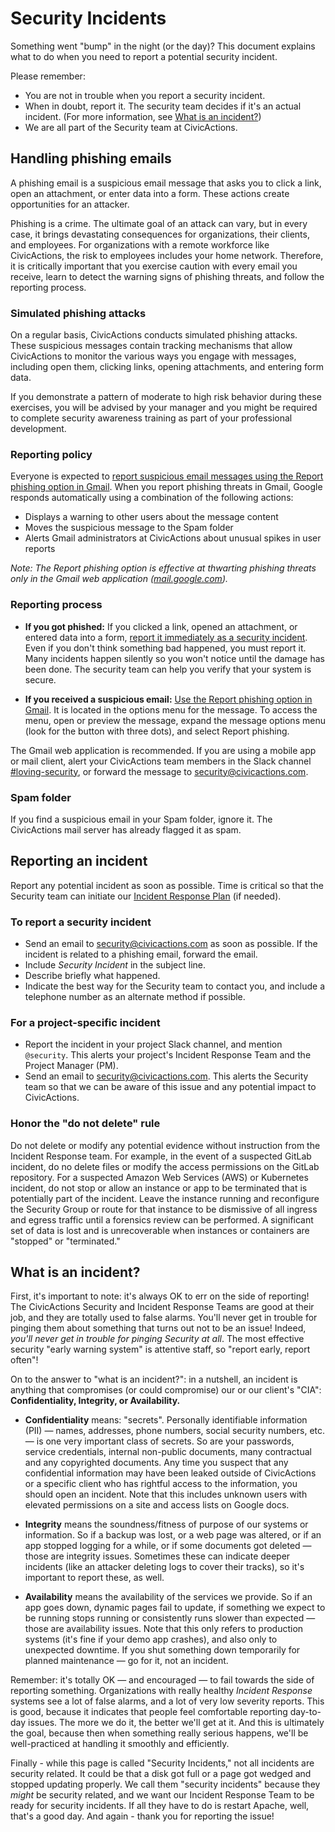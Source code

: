 # Security Incidents

Something went "bump" in the night (or the day)? This document explains what to do when you need to report a potential security incident.

Please remember:

- You are not in trouble when you report a security incident.
- When in doubt, report it. The security team decides if it's an actual incident. (For more information, see [What is an incident?](#what-is-an-incident))
- We are all part of the Security team at CivicActions.

## Handling phishing emails

A phishing email is a suspicious email message that asks you to click a link, open an attachment, or enter data into a form. These actions create opportunities for an attacker.

Phishing is a crime. The ultimate goal of an attack can vary, but in every case, it brings devastating consequences for organizations, their clients, and employees. For organizations with a remote workforce like CivicActions, the risk to employees includes your home network. Therefore, it is critically important that you exercise caution with every email you receive, learn to detect the warning signs of phishing threats, and follow the reporting process.

### Simulated phishing attacks

On a regular basis, CivicActions conducts simulated phishing attacks. These suspicious messages contain tracking mechanisms that allow CivicActions to monitor the various ways you engage with messages, including open them, clicking links, opening attachments, and entering form data.

If you demonstrate a pattern of moderate to high risk behavior during these exercises, you will be advised by your manager and you might be required to complete security awareness training as part of your professional development.

### Reporting policy

Everyone is expected to [report suspicious email messages using the Report phishing option in Gmail](https://support.google.com/mail/answer/8253?hl=en#zippy=%2Cuse-gmail-to-help-you-identify-phishing-emails%2Creport-a-phishing-email). When you report phishing threats in Gmail, Google responds automatically using a combination of the following actions:

- Displays a warning to other users about the message content
- Moves the suspicious message to the Spam folder
- Alerts Gmail administrators at CivicActions about unusual spikes in user reports

_Note: The Report phishing option is effective at thwarting phishing threats only in the Gmail web application ([mail.google.com](https://mail.google.com/))._

### Reporting process

- **If you got phished:** If you clicked a link, opened an attachment, or entered data into a form, [report it immediately as a security incident](#reporting-an-incident). Even if you don't think something bad happened, you must report it. Many incidents happen silently so you won't notice until the damage has been done. The security team can help you verify that your system is secure.

- **If you received a suspicious email:** [Use the Report phishing option in Gmail](https://support.google.com/mail/answer/8253?hl=en#zippy=%2Cuse-gmail-to-help-you-identify-phishing-emails%2Creport-a-phishing-email). It is located in the options menu for the message. To access the menu, open or preview the message, expand the message options menu (look for the button with three dots), and select Report phishing.

The Gmail web application is recommended. If you are using a mobile app or mail client, alert your CivicActions team members in the Slack channel [#loving-security](https://civicactions.slack.com/messages/loving-security/), or forward the message to [security@civicactions.com](mailto:security@civicactions.com).

### Spam folder

If you find a suspicious email in your Spam folder, ignore it. The CivicActions mail server has already flagged it as spam.

## Reporting an incident

Report any potential incident as soon as possible. Time is critical so that the Security team can initiate our [Incident Response Plan](https://handbook.civicactions.com/en/latest/100-security/incident-response-plan/) (if needed).

### To report a security incident

- Send an email to [security@civicactions.com](mailto:security@civicactions.com) as soon as possible. If the incident is related to a phishing email, forward the email.
- Include _Security Incident_ in the subject line.
- Describe briefly what happened.
- Indicate the best way for the Security team to contact you, and include a telephone number as an alternate method if possible.

### For a project-specific incident

- Report the incident in your project Slack channel, and mention `@security`. This alerts your project's Incident Response Team and the Project Manager (PM).
- Send an email to [security@civicactions.com](mailto:security@civicactions.com). This alerts the Security team so that we can be aware of this issue and any potential impact to CivicActions.

### Honor the "do not delete" rule

Do not delete or modify any potential evidence without instruction from the Incident Response team. For example, in the event of a suspected GitLab incident, do no delete files or modify the access permissions on the GitLab repository. For a suspected Amazon Web Services (AWS) or Kubernetes incident, do not stop or allow an instance or app to be terminated that is potentially part of the incident. Leave the instance running and reconfigure the Security Group or route for that instance to be dismissive of all ingress and egress traffic until a forensics review can be performed. A significant set of data is lost and is unrecoverable when instances or containers are "stopped" or "terminated."

## What is an incident?

First, it's important to note: it's always OK to err on the side of reporting! The CivicActions Security and Incident Response Teams are good at their job, and they are totally used to false alarms. You'll never get in trouble for pinging them about something that turns out not to be an issue! Indeed, _you'll never get in trouble for pinging Security at all_. The most effective security "early warning system" is attentive staff, so "report early, report often"!

On to the answer to "what is an incident?": in a nutshell, an incident is anything that compromises (or could compromise) our or our client's "CIA": **Confidentiality, Integrity, or Availability.**

- **Confidentiality** means: "secrets". Personally identifiable information (PII) — names, addresses, phone numbers, social security numbers, etc. — is one very important class of secrets. So are your passwords, service credentials, internal non-public documents, many contractual and any copyrighted documents. Any time you suspect that any confidential information may have been leaked outside of CivicActions or a specific client who has rightful access to the information, you should open an incident. Note that this includes unknown users with elevated permissions on a site and access lists on Google docs.

- **Integrity** means the soundness/fitness of purpose of our systems or information. So if a backup was lost, or a web page was altered, or if an app stopped logging for a while, or if some documents got deleted — those are integrity issues. Sometimes these can indicate deeper incidents (like an attacker deleting logs to cover their tracks), so it's important to report these, as well.

- **Availability** means the availability of the services we provide. So if an app goes down, dynamic pages fail to update, if something we expect to be running stops running or consistently runs slower than expected — those are availability issues. Note that this only refers to production systems (it's fine if your demo app crashes), and also only to unexpected downtime. If you shut something down temporarily for planned maintenance — go for it, not an incident.

Remember: it's totally OK — and encouraged — to fail towards the side of reporting something. Organizations with really healthy _Incident Response_ systems see a lot of false alarms, and a lot of very low severity reports. This is good, because it indicates that people feel comfortable reporting day-to-day issues. The more we do it, the better we'll get at it. And this is ultimately the goal, because then when something really serious happens, we'll be well-practiced at handling it smoothly and efficiently.

Finally - while this page is called "Security Incidents," not all incidents are security related. It could be that a disk got full or a page got wedged and stopped updating properly. We call them "security incidents" because they _might_ be security related, and we want our Incident Response Team to be ready for security incidents. If all they have to do is restart Apache, well, that's a good day. And again - thank you for reporting the issue!
